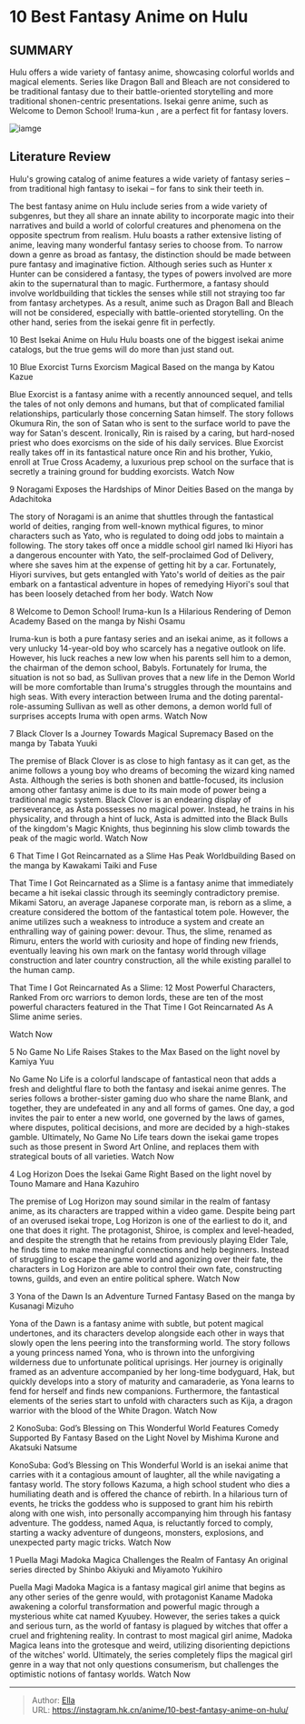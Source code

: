 # 10 Best Fantasy Anime on Hulu


## SUMMARY 


 Hulu offers a wide variety of fantasy anime, showcasing colorful worlds and magical elements. 
 Series like 
Dragon Ball
 and 
Bleach
 are not considered to be traditional fantasy due to their battle-oriented storytelling and more traditional shonen-centric presentations. 
 Isekai genre anime, such as 
Welcome to Demon School! Iruma-kun
, are a perfect fit for fantasy lovers. 

![iamge](https://static1.srcdn.com/wordpress/wp-content/uploads/2024/01/best-fantasy-anime-on-hulu.jpg)

## Literature Review

Hulu&#39;s growing catalog of anime features a wide variety of fantasy series – from traditional high fantasy to isekai – for fans to sink their teeth in.




The best fantasy anime on Hulu include series from a wide variety of subgenres, but they all share an innate ability to incorporate magic into their narratives and build a world of colorful creatures and phenomena on the opposite spectrum from realism. Hulu boasts a rather extensive listing of anime, leaving many wonderful fantasy series to choose from.
To narrow down a genre as broad as fantasy, the distinction should be made between pure fantasy and imaginative fiction. Although series such as Hunter x Hunter can be considered a fantasy, the types of powers involved are more akin to the supernatural than to magic. Furthermore, a fantasy should involve worldbuilding that tickles the senses while still not straying too far from fantasy archetypes. As a result, anime such as Dragon Ball and Bleach will not be considered, especially with battle-oriented storytelling. On the other hand, series from the isekai genre fit in perfectly.
            
 
 10 Best Isekai Anime on Hulu 
Hulu boasts one of the biggest isekai anime catalogs, but the true gems will do more than just stand out. 












 








 10  Blue Exorcist Turns Exorcism Magical 
Based on the manga by Katou Kazue
        

Blue Exorcist is a fantasy anime with a recently announced sequel, and tells the tales of not only demons and humans, but that of complicated familial relationships, particularly those concerning Satan himself. The story follows Okumura Rin, the son of Satan who is sent to the surface world to pave the way for Satan&#39;s descent. Ironically, Rin is raised by a caring, but hard-nosed priest who does exorcisms on the side of his daily services. Blue Exorcist really takes off in its fantastical nature once Rin and his brother, Yukio, enroll at True Cross Academy, a luxurious prep school on the surface that is secretly a training ground for budding exorcists.
Watch Now





 9  Noragami Exposes the Hardships of Minor Deities 
Based on the manga by Adachitoka
        

The story of Noragami is an anime that shuttles through the fantastical world of deities, ranging from well-known mythical figures, to minor characters such as Yato, who is regulated to doing odd jobs to maintain a following. The story takes off once a middle school girl named Iki Hiyori has a dangerous encounter with Yato, the self-proclaimed God of Delivery, where she saves him at the expense of getting hit by a car. Fortunately, Hiyori survives, but gets entangled with Yato&#39;s world of deities as the pair embark on a fantastical adventure in hopes of remedying Hiyori&#39;s soul that has been loosely detached from her body. 
Watch Now





 8  Welcome to Demon School! Iruma-kun Is a Hilarious Rendering of Demon Academy 
Based on the manga by Nishi Osamu
        

Iruma-kun is both a pure fantasy series and an isekai anime, as it follows a very unlucky 14-year-old boy who scarcely has a negative outlook on life. However, his luck reaches a new low when his parents sell him to a demon, the chairman of the demon school, Babyls. Fortunately for Iruma, the situation is not so bad, as Sullivan proves that a new life in the Demon World will be more comfortable than Iruma&#39;s struggles through the mountains and high seas. With every interaction between Iruma and the doting parental-role-assuming Sullivan as well as other demons, a demon world full of surprises accepts Iruma with open arms.
Watch Now





 7  Black Clover Is a Journey Towards Magical Supremacy 
Based on the manga by Tabata Yuuki


 







The premise of Black Clover is as close to high fantasy as it can get, as the anime follows a young boy who dreams of becoming the wizard king named Asta. Although the series is both shonen and battle-focused, its inclusion among other fantasy anime is due to its main mode of power being a traditional magic system. Black Clover is an endearing display of perseverance, as Asta possesses no magical power. Instead, he trains in his physicality, and through a hint of luck, Asta is admitted into the Black Bulls of the kingdom&#39;s Magic Knights, thus beginning his slow climb towards the peak of the magic world.
Watch Now





 6  That Time I Got Reincarnated as a Slime Has Peak Worldbuilding 
Based on the manga by Kawakami Taiki and Fuse
        

That Time I Got Reincarnated as a Slime is a fantasy anime that immediately became a hit isekai classic through its seemingly contradictory premise. Mikami Satoru, an average Japanese corporate man, is reborn as a slime, a creature considered the bottom of the fantastical totem pole. However, the anime utilizes such a weakness to introduce a system and create an enthralling way of gaining power: devour. Thus, the slime, renamed as Rimuru, enters the world with curiosity and hope of finding new friends, eventually leaving his own mark on the fantasy world through village construction and later country construction, all the while existing parallel to the human camp.
            
 
 That Time I Got Reincarnated As a Slime: 12 Most Powerful Characters, Ranked 
From orc warriors to demon lords, these are ten of the most powerful characters featured in the That Time I Got Reincarnated As A Slime anime series.



Watch Now





 5  No Game No Life Raises Stakes to the Max 
Based on the light novel by Kamiya Yuu


 







No Game No Life is a colorful landscape of fantastical neon that adds a fresh and delightful flare to both the fantasy and isekai anime genres. The series follows a brother-sister gaming duo who share the name Blank, and together, they are undefeated in any and all forms of games. One day, a god invites the pair to enter a new world, one governed by the laws of games, where disputes, political decisions, and more are decided by a high-stakes gamble. Ultimately, No Game No Life tears down the isekai game tropes such as those present in Sword Art Online, and replaces them with strategical bouts of all varieties.
Watch Now





 4  Log Horizon Does the Isekai Game Right 
Based on the light novel by Touno Mamare and Hana Kazuhiro
        

The premise of Log Horizon may sound similar in the realm of fantasy anime, as its characters are trapped within a video game. Despite being part of an overused isekai trope, Log Horizon is one of the earliest to do it, and one that does it right. The protagonist, Shiroe, is complex and level-headed, and despite the strength that he retains from previously playing Elder Tale, he finds time to make meaningful connections and help beginners. Instead of struggling to escape the game world and agonizing over their fate, the characters in Log Horizon are able to control their own fate, constructing towns, guilds, and even an entire political sphere.
Watch Now





 3  Yona of the Dawn Is an Adventure Turned Fantasy 
Based on the manga by Kusanagi Mizuho
        

Yona of the Dawn is a fantasy anime with subtle, but potent magical undertones, and its characters develop alongside each other in ways that slowly open the lens peering into the transforming world. The story follows a young princess named Yona, who is thrown into the unforgiving wilderness due to unfortunate political uprisings. Her journey is originally framed as an adventure accompanied by her long-time bodyguard, Hak, but quickly develops into a story of maturity and camaraderie, as Yona learns to fend for herself and finds new companions. Furthermore, the fantastical elements of the series start to unfold with characters such as Kija, a dragon warrior with the blood of the White Dragon.
Watch Now





 2  KonoSuba: God’s Blessing on This Wonderful World Features Comedy Supported By Fantasy 
Based on the Light Novel by Mishima Kurone and Akatsuki Natsume
        

KonoSuba: God’s Blessing on This Wonderful World is an isekai anime that carries with it a contagious amount of laughter, all the while navigating a fantasy world. The story follows Kazuma, a high school student who dies a humiliating death and is offered the chance of rebirth. In a hilarious turn of events, he tricks the goddess who is supposed to grant him his rebirth along with one wish, into personally accompanying him through his fantasy adventure. The goddess, named Aqua, is reluctantly forced to comply, starting a wacky adventure of dungeons, monsters, explosions, and unexpected party magic tricks.
Watch Now





 1  Puella Magi Madoka Magica Challenges the Realm of Fantasy 
An original series directed by Shinbo Akiyuki and Miyamoto Yukihiro


 







Puella Magi Madoka Magica is a fantasy magical girl anime that begins as any other series of the genre would, with protagonist Kaname Madoka awakening a colorful transformation and powerful magic through a mysterious white cat named Kyuubey. However, the series takes a quick and serious turn, as the world of fantasy is plagued by witches that offer a cruel and frightening reality. In contrast to most magical girl anime, Madoka Magica leans into the grotesque and weird, utilizing disorienting depictions of the witches&#39; world. Ultimately, the series completely flips the magical girl genre in a way that not only questions consumerism, but challenges the optimistic notions of fantasy worlds.
Watch Now

---

> Author: [Ella](https://instagram.hk.cn/)  
> URL: https://instagram.hk.cn/anime/10-best-fantasy-anime-on-hulu/  

